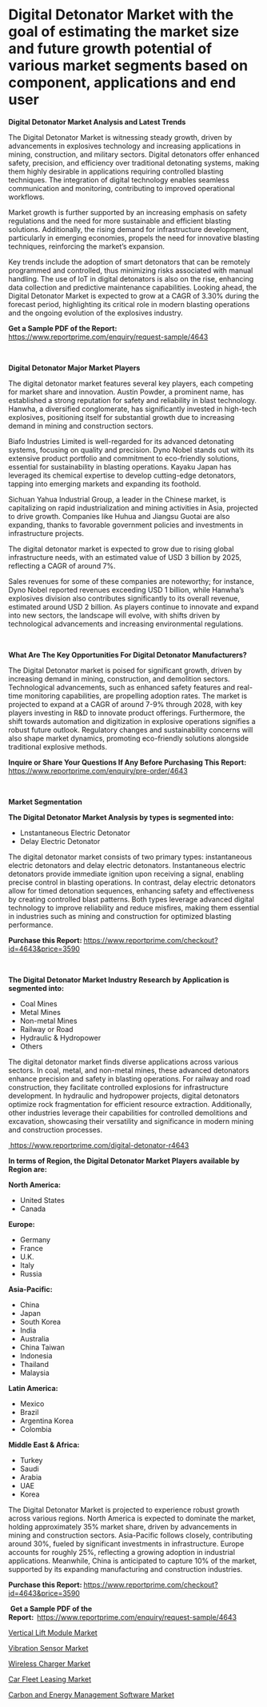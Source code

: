 <p><h1>Digital Detonator Market with the goal of estimating the market size and future growth potential of various market segments based on component, applications and end user</h1></p><p><strong>Digital Detonator Market Analysis and Latest Trends</strong></p>
<p><p>The Digital Detonator Market is witnessing steady growth, driven by advancements in explosives technology and increasing applications in mining, construction, and military sectors. Digital detonators offer enhanced safety, precision, and efficiency over traditional detonating systems, making them highly desirable in applications requiring controlled blasting techniques. The integration of digital technology enables seamless communication and monitoring, contributing to improved operational workflows.</p><p>Market growth is further supported by an increasing emphasis on safety regulations and the need for more sustainable and efficient blasting solutions. Additionally, the rising demand for infrastructure development, particularly in emerging economies, propels the need for innovative blasting techniques, reinforcing the market’s expansion.</p><p>Key trends include the adoption of smart detonators that can be remotely programmed and controlled, thus minimizing risks associated with manual handling. The use of IoT in digital detonators is also on the rise, enhancing data collection and predictive maintenance capabilities. Looking ahead, the Digital Detonator Market is expected to grow at a CAGR of 3.30% during the forecast period, highlighting its critical role in modern blasting operations and the ongoing evolution of the explosives industry.</p></p>
<p><strong>Get a Sample PDF of the Report:&nbsp;</strong> <a href="https://www.reportprime.com/enquiry/request-sample/4643?utm_campaign=113&utm_medium=2&utm_source=Github&utm_content=ia&utm_term=15112024&utm_id=digital-detonator">https://www.reportprime.com/enquiry/request-sample/4643</a></p>
<p>&nbsp;</p>
<p><strong>Digital Detonator Major Market Players</strong></p>
<p><p>The digital detonator market features several key players, each competing for market share and innovation. Austin Powder, a prominent name, has established a strong reputation for safety and reliability in blast technology. Hanwha, a diversified conglomerate, has significantly invested in high-tech explosives, positioning itself for substantial growth due to increasing demand in mining and construction sectors.</p><p>Biafo Industries Limited is well-regarded for its advanced detonating systems, focusing on quality and precision. Dyno Nobel stands out with its extensive product portfolio and commitment to eco-friendly solutions, essential for sustainability in blasting operations. Kayaku Japan has leveraged its chemical expertise to develop cutting-edge detonators, tapping into emerging markets and expanding its foothold.</p><p>Sichuan Yahua Industrial Group, a leader in the Chinese market, is capitalizing on rapid industrialization and mining activities in Asia, projected to drive growth. Companies like Huhua and Jiangsu Guotai are also expanding, thanks to favorable government policies and investments in infrastructure projects.</p><p>The digital detonator market is expected to grow due to rising global infrastructure needs, with an estimated value of USD 3 billion by 2025, reflecting a CAGR of around 7%. </p><p>Sales revenues for some of these companies are noteworthy; for instance, Dyno Nobel reported revenues exceeding USD 1 billion, while Hanwha’s explosives division also contributes significantly to its overall revenue, estimated around USD 2 billion. As players continue to innovate and expand into new sectors, the landscape will evolve, with shifts driven by technological advancements and increasing environmental regulations.</p></p>
<p>&nbsp;</p>
<p><strong>What Are The Key Opportunities For Digital Detonator Manufacturers?</strong></p>
<p><p>The Digital Detonator market is poised for significant growth, driven by increasing demand in mining, construction, and demolition sectors. Technological advancements, such as enhanced safety features and real-time monitoring capabilities, are propelling adoption rates. The market is projected to expand at a CAGR of around 7-9% through 2028, with key players investing in R&D to innovate product offerings. Furthermore, the shift towards automation and digitization in explosive operations signifies a robust future outlook. Regulatory changes and sustainability concerns will also shape market dynamics, promoting eco-friendly solutions alongside traditional explosive methods.</p></p>
<p><strong>Inquire or Share Your Questions If Any Before Purchasing This Report:</strong> <a href="https://www.reportprime.com/enquiry/pre-order/4643?utm_campaign=113&utm_medium=2&utm_source=Github&utm_content=ia&utm_term=15112024&utm_id=digital-detonator">https://www.reportprime.com/enquiry/pre-order/4643</a></p>
<p>&nbsp;</p>
<p><strong>Market Segmentation</strong></p>
<p><strong>The Digital Detonator Market Analysis by types is segmented into:</strong></p>
<p><ul><li>Lnstantaneous Electric Detonator</li><li>Delay Electric Detonator</li></ul></p>
<p><p>The digital detonator market consists of two primary types: instantaneous electric detonators and delay electric detonators. Instantaneous electric detonators provide immediate ignition upon receiving a signal, enabling precise control in blasting operations. In contrast, delay electric detonators allow for timed detonation sequences, enhancing safety and effectiveness by creating controlled blast patterns. Both types leverage advanced digital technology to improve reliability and reduce misfires, making them essential in industries such as mining and construction for optimized blasting performance.</p></p>
<p><strong>Purchase this Report:&nbsp;</strong><a href="https://www.reportprime.com/checkout?id=4643&price=3590&utm_campaign=113&utm_medium=2&utm_source=Github&utm_content=ia&utm_term=15112024&utm_id=digital-detonator">https://www.reportprime.com/checkout?id=4643&price=3590</a></p>
<p>&nbsp;</p>
<p><strong>The Digital Detonator Market Industry Research by Application is segmented into:</strong></p>
<p><ul><li>Coal Mines</li><li>Metal Mines</li><li>Non-metal Mines</li><li>Railway or Road</li><li>Hydraulic & Hydropower</li><li>Others</li></ul></p>
<p><p>The digital detonator market finds diverse applications across various sectors. In coal, metal, and non-metal mines, these advanced detonators enhance precision and safety in blasting operations. For railway and road construction, they facilitate controlled explosions for infrastructure development. In hydraulic and hydropower projects, digital detonators optimize rock fragmentation for efficient resource extraction. Additionally, other industries leverage their capabilities for controlled demolitions and excavation, showcasing their versatility and significance in modern mining and construction processes.</p></p>
<p><a href="https://www.reportprime.com/digital-detonator-r4643?utm_campaign=113&utm_medium=2&utm_source=Github&utm_content=ia&utm_term=15112024&utm_id=digital-detonator">&nbsp;https://www.reportprime.com/digital-detonator-r4643</a></p>
<p><strong>In terms of Region, the Digital Detonator Market Players available by Region are:</strong></p>
<p>
    <p> <strong> North America: </strong>
        <ul>
            <li>United States</li>
            <li>Canada</li>
        </ul>
        </p> 
    <p> <strong> Europe: </strong>
        <ul>
            <li>Germany</li>
            <li>France</li>
            <li>U.K.</li>
            <li>Italy</li>
            <li>Russia</li>
        </ul>
        </p> 
    <p> <strong> Asia-Pacific: </strong>
        <ul>
            <li>China</li>
            <li>Japan</li>
            <li>South Korea</li>
            <li>India</li>
            <li>Australia</li>
            <li>China Taiwan</li>
            <li>Indonesia</li>
            <li>Thailand</li>
            <li>Malaysia</li>
        </ul>
        </p> 
    <p> <strong> Latin America: </strong>
        <ul>
            <li>Mexico</li>
            <li>Brazil</li>
            <li>Argentina Korea</li>
            <li>Colombia</li>
        </ul>
        </p> 
    <p> <strong> Middle East & Africa: </strong>
        <ul>
            <li>Turkey</li>
            <li>Saudi</li>
            <li>Arabia</li>
            <li>UAE</li>
            <li>Korea</li>
        </ul>
    </p>
    </p>
<p><p>The Digital Detonator Market is projected to experience robust growth across various regions. North America is expected to dominate the market, holding approximately 35% market share, driven by advancements in mining and construction sectors. Asia-Pacific follows closely, contributing around 30%, fueled by significant investments in infrastructure. Europe accounts for roughly 25%, reflecting a growing adoption in industrial applications. Meanwhile, China is anticipated to capture 10% of the market, supported by its expanding manufacturing and construction industries.</p></p>
<p><strong>Purchase this Report: </strong><a href="https://www.reportprime.com/checkout?id=4643&price=3590&utm_campaign=113&utm_medium=2&utm_source=Github&utm_content=ia&utm_term=15112024&utm_id=digital-detonator">https://www.reportprime.com/checkout?id=4643&price=3590</a></p>
<p>&nbsp;<strong>Get a Sample PDF of the Report:&nbsp;&nbsp;</strong><a href="https://www.reportprime.com/enquiry/request-sample/4643?utm_campaign=113&utm_medium=2&utm_source=Github&utm_content=ia&utm_term=15112024&utm_id=digital-detonator">https://www.reportprime.com/enquiry/request-sample/4643</a></p>
<p><strong></strong></p>
<p><p><a href="https://www.linkedin.com/pulse/vertical-lift-module-market-evolution-key-trends-regional-dynamics-tqwbf?utm_campaign=113&utm_medium=2&utm_source=Github&utm_content=ia&utm_term=15112024&utm_id=digital-detonator">Vertical Lift Module Market</a></p><p><a href="https://www.linkedin.com/pulse/vibration-sensor-market-transformation-comparative-analysis-yiq4f?utm_campaign=113&utm_medium=2&utm_source=Github&utm_content=ia&utm_term=15112024&utm_id=digital-detonator">Vibration Sensor Market</a></p><p><a href="https://www.linkedin.com/pulse/strategic-roadmap-success-global-wireless-charger-market-analysis-8d7of?utm_campaign=113&utm_medium=2&utm_source=Github&utm_content=ia&utm_term=15112024&utm_id=digital-detonator">Wireless Charger Market</a></p><p><a href="https://issuu.com/reportprime-2/docs/car-fleet-leasing-market-size-2030._485c03630d4d5b?utm_campaign=113&utm_medium=2&utm_source=Github&utm_content=ia&utm_term=15112024&utm_id=digital-detonator">Car Fleet Leasing Market</a></p><p><a href="https://issuu.com/reportprime-2/docs/carbon-and-energy-management-softwa_ef9084953b3034?utm_campaign=113&utm_medium=2&utm_source=Github&utm_content=ia&utm_term=15112024&utm_id=digital-detonator">Carbon and Energy Management Software Market</a></p></p>